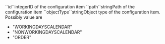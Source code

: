 <tr><td style="padding-left:20px;">``id``</td><td>integer</td><td>ID of the configuration item</td><td></td><td></td></tr>
<tr><td style="padding-left:20px;">``path``</td><td>string<td>Path of the configuration item</td><td></td><td></td></tr>
<tr><td style="padding-left:20px;">``objectType``</td><td>string</td><td>Object type of the configuration item. Possibly value are 
<ul><li>"WORKINGDAYSCALENDAR"</li>
    <li>"NONWORKINGDAYSCALENDAR"</li>
    <li>"ORDER"</li></ul>
</td><td></td><td></td></tr>
